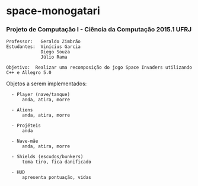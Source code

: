 # space-monogatari
### Projeto de Computação I - Ciência da Computação 2015.1 UFRJ
    Professor:   Geraldo Zimbrão
    Estudantes:  Vinícius Garcia
                 Diego Souza
                 Júlio Rama

    Objetivo:  Realizar uma recomposição do jogo Space Invaders utilizando C++ e Allegro 5.0
  
  Objetos a serem implementados:
  
      - Player (nave/tanque)
          anda, atira, morre
          
      - Aliens
          anda, atira, morre
          
      - Projéteis
          anda
          
      - Nave-mãe
          anda, atira, morre
          
      - Shields (escudos/bunkers)
          toma tiro, fica danificado
          
      - HUD
          apresenta pontuação, vidas

